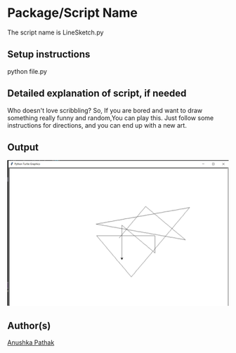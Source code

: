 # Package/Script Name

The script name is LineSketch.py

## Setup instructions

python file.py

## Detailed explanation of script, if needed

Who doesn't love scribbling? So, If you are bored and want to draw something really funny and random,You can play this.
Just follow some instructions for directions, and you can end up with a new art.

## Output

![img](sketch.png)


## Author(s)

[Anushka Pathak](https://github.com/anumshka)

